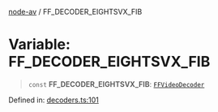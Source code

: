 [node-av](../globals.md) / FF\_DECODER\_EIGHTSVX\_FIB

# Variable: FF\_DECODER\_EIGHTSVX\_FIB

> `const` **FF\_DECODER\_EIGHTSVX\_FIB**: [`FFVideoDecoder`](../type-aliases/FFVideoDecoder.md)

Defined in: [decoders.ts:101](https://github.com/seydx/av/blob/f8631fc881b394300b1479f511d55cf1c370a87f/src/constants/decoders.ts#L101)
